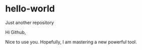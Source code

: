 # hello-world
Just another repository

Hi Github,

Nice to use you. Hopefully, I am mastering a new powerful tool.
